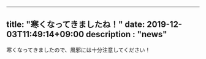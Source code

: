 ---
  title: "寒くなってきましたね！"
  date: 2019-12-03T11:49:14+09:00
  description : "news"
  ---
  寒くなってきましたので、風邪には十分注意してください！
